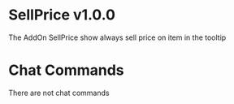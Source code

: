 # SellPrice v1.0.0

The AddOn SellPrice show always sell price on item in the tooltip

# Chat Commands

There are not chat commands